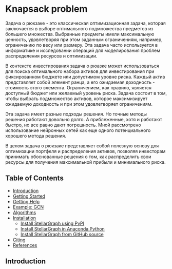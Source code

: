 # Knapsack problem
Задача о рюкзаке - это классическая оптимизационная задача, которая заключается в выборе оптимального подмножества предметов из большего множества. Выбранные предметы имели максимальную ценность, удовлетворяя при этом заданным ограничениям, например, ограничению по весу или размеру. Эта задача часто используется в информатике и исследовании операций для моделирования проблем распределения ресурсов и оптимизации.

В контексте инвестирования задача о рюазке может использоваться для поиска оптимального набора активов для инвестирования при фиксированном бюджете или допустимом уровне риска. Каждый актив представляет собой элемент ранца, а его ожидаемая доходность - стоимость этого элемента. Ограничением, как правило, является доступный бюджет или желаемый уровень риска. Задача состоит в том, чтобы выбрать подмножество активов, которое максимизирует ожидаемую доходность и при этом удовлетворяет ограничениям.

Эта задача имеет разные подходы решения. Но точные методы решения работают довольно долго. А приблеженные, хотя и работают быстро, но все равно дают погрешность. Мной  рассмотрено использование нейронных сетей как еще одного потенциального хорошего метода решения.  

В целом задача о рюкзаке представляет собой полезную основу для оптимизации портфеля и распределения активов, позволяя инвесторам принимать обоснованные решения о том, как распределить свои ресурсы для получения максимальной прибыли и минимального риска.

## Table of Contents
   * [Introduction](#introduction)
   * [Getting Started](#getting-started)
   * [Getting Help](#getting-help)
   * [Example: GCN](#example-gcn)
   * [Algorithms](#algorithms)
   * [Installation](#installation)
       * [Install StellarGraph using PyPI](#install-stellargraph-using-pypi)
       * [Install StellarGraph in Anaconda Python](#install-stellargraph-in-anaconda-python)
       * [Install StellarGraph from GitHub source](#install-stellargraph-from-github-source)
   * [Citing](#citing)
   * [References](#references)

## Introduction
